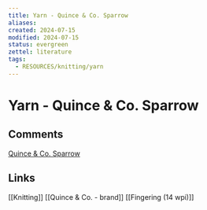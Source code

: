 ```yaml
---
title: Yarn - Quince & Co. Sparrow
aliases: 
created: 2024-07-15
modified: 2024-07-15
status: evergreen
zettel: literature
tags:
  - RESOURCES/knitting/yarn
---
```

# Yarn - Quince & Co. Sparrow
## Comments
[Quince & Co. Sparrow](https://www.ravelry.com/yarns/library/quince--co-sparrow)

## Links
[[Knitting]]
[[Quince & Co. - brand]]
[[Fingering (14 wpi)]]